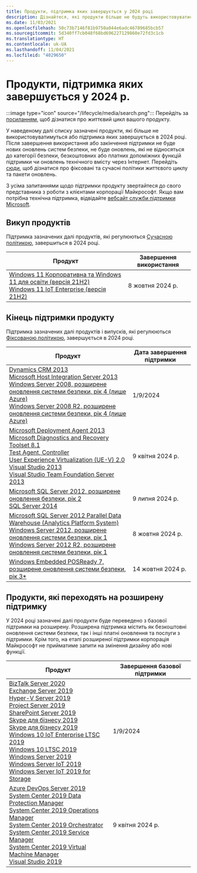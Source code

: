 ```yaml
---
title: Продукти, підтримка яких завершується у 2024 році
description: Дізнайтеся, які продукти більше не будуть використовуватися, які продукти досягнуть завершення строку підтримки або перейдуть від базової підтримки до розширеної підтримки в 2024 році.
ms.date: 11/03/2021
ms.openlocfilehash: 50c73b7146f81b9750a044e6adc46789685bcb57
ms.sourcegitcommit: 5d340ff7cb048f68bd696227129860e72fd3c1cb
ms.translationtype: HT
ms.contentlocale: uk-UA
ms.lasthandoff: 11/04/2021
ms.locfileid: "4029650"
---
```

# <a name="products-ending-support-in-2024"></a>Продукти, підтримка яких завершується у 2024 р.

:::image type="icon" source="/lifecycle/media/search.png":::
Перейдіть за [посиланням](/lifecycle/products/), щоб дізнатися про життєвий цикл вашого продукту.

У наведеному далі списку зазначені продукти, які більше не використовуватимуться або підтримка яких завершується в 2024 році. Після завершення використання або закінчення підтримки не буде нових оновлень систем безпеки, не буде оновлень, які не відносяться до категорії безпеки, безкоштовних або платних допоміжних функцій підтримки чи оновлень технічного вмісту через Інтернет. Перейдіть [сюди](/lifecycle/overview/product-end-of-support-overview), щоб дізнатися про фіксовані та сучасні політики життєвого циклу та пакети оновлень.

З усіма запитаннями щодо підтримки продукту звертайтеся до свого представника з роботи з клієнтами корпорації Майкрософт. Якщо вам потрібна технічна підтримка, відвідайте [вебсайт служби підтримки Microsoft](https://support.microsoft.com/contactus/?ws=support).

## <a name="product-retirements"></a>Викуп продуктів

Підтримка зазначених далі продуктів, які регулюються [Сучасною політикою](/lifecycle/policies/modern), завершиться в 2024 році.

| Продукт | Завершення використання |
| --- | --- |
| [Windows 11 Корпоративна та Windows 11 для освіти (версія 21H2)](/lifecycle/products/windows-11-enterprise-and-education-version-21h2?branch=live)<br>[Windows 11 IoT Enterprise (версія 21H2)](/lifecycle/products/windows-11-iot-enterprise-version-21h2?branch=live)<br> | 8 жовтня 2024 р. |




## <a name="products-reaching-end-of-support"></a>Кінець підтримки продукту

Підтримка зазначених далі продуктів і випусків, які регулюються [Фіксованою політикою](/lifecycle/policies/fixed), завершується в 2024 році.

| Продукт | Дата завершення підтримки |
| --- | --- |
| [Dynamics CRM 2013](/lifecycle/products/dynamics-crm-2013?branch=live)<br>[Microsoft Host Integration Server 2013](/lifecycle/products/microsoft-host-integration-server-2013?branch=live)<br>[Windows Server 2008, розширене оновлення системи безпеки, рік 4 (лише Azure)](/lifecycle/products/windows-server-2008?branch=live)<br>[Windows Server 2008 R2, розширене оновлення системи безпеки, рік 4 (лише Azure)](/lifecycle/products/windows-server-2008-r2?branch=live)<br> | 1/9/2024 |
| [Microsoft Deployment Agent 2013](/lifecycle/products/microsoft-deployment-agent-2013?branch=live)<br>[Microsoft Diagnostics and Recovery Toolset 8.1](/lifecycle/products/microsoft-diagnostics-and-recovery-toolset-81?branch=live)<br>[Test Agent, Controller](/lifecycle/products/test-agent-controller?branch=live)<br>[User Experience Virtualization (UE-V) 2.0](/lifecycle/products/user-experience-virtualization-uev-20?branch=live)<br>[Visual Studio 2013](/lifecycle/products/visual-studio-2013?branch=live)<br>[Visual Studio Team Foundation Server 2013](/lifecycle/products/visual-studio-team-foundation-server-2013?branch=live)<br> | 9 квітня 2024 р. |
| [Microsoft SQL Server 2012, розширене оновлення безпеки, рік 2](/lifecycle/products/microsoft-sql-server-2012?branch=live)<br>[SQL Server 2014](/lifecycle/products/sql-server-2014?branch=live)<br> | 9 липня 2024 р. |
| [Microsoft SQL Server 2012 Parallel Data Warehouse (Analytics Platform System)](/lifecycle/products/microsoft-sql-server-2012-parallel-data-warehouse-analytics-platform-system?branch=live)<br>[Windows Server 2012, розширене оновлення системи безпеки, рік 1](/lifecycle/products/windows-server-2012?branch=live)<br>[Windows Server 2012 R2, розширене оновлення системи безпеки, рік 1](/lifecycle/products/windows-server-2012-r2?branch=live)<br> | 8 жовтня 2024 р. |
| [Windows Embedded POSReady 7, розширене оновлення системи безпеки, рік 3*](/lifecycle/products/windows-embedded-posready-7?branch=live)<br> | 14 жовтня 2024 р. |


## <a name="products-moving-to-extended-support"></a>Продукти, які переходять на розширену підтримку

У 2024 році зазначені далі продукти буде переведено з базової підтримки на розширену. Розширена підтримка містить як безкоштовні оновлення системи безпеки, так і інші платні оновлення та послуги з підтримки. Крім того, на етапі розширеної підтримки корпорація Майкрософт не прийматиме запити на змінення дизайну або нові функції.

| Продукт | Завершення базової підтримки |
| --- | --- |
| [BizTalk Server 2020](/lifecycle/products/biztalk-server-2020?branch=live)<br>[Exchange Server 2019](/lifecycle/products/exchange-server-2019?branch=live)<br>[Hyper-V Server 2019](/lifecycle/products/hyperv-server-2019?branch=live)<br>[Project Server 2019](/lifecycle/products/project-server-2019?branch=live)<br>[SharePoint Server 2019](/lifecycle/products/sharepoint-server-2019?branch=live)<br>[Skype для бізнесу 2019](/lifecycle/products/skype-for-business-2019?branch=live)<br>[Skype для бізнесу 2019](/lifecycle/products/skype-for-business-server-2019?branch=live)<br>[Windows 10 IoT Enterprise LTSC 2019](/lifecycle/products/windows-10-iot-enterprise-ltsc-2019?branch=live)<br>[Windows 10 LTSC 2019](/lifecycle/products/windows-10-ltsc-2019?branch=live)<br>[Windows Server 2019](/lifecycle/products/windows-server-2019?branch=live)<br>[Windows Server IoT 2019](/lifecycle/products/windows-server-iot-2019?branch=live)<br>[Windows Server IoT 2019 for Storage](/lifecycle/products/windows-server-iot-2019-for-storage?branch=live)<br> | 1/9/2024 |
| [Azure DevOps Server 2019](/lifecycle/products/azure-devops-server-2019?branch=live)<br>[System Center 2019 Data Protection Manager](/lifecycle/products/system-center-2019-data-protection-manager?branch=live)<br>[System Center 2019 Operations Manager](/lifecycle/products/system-center-2019-operations-manager?branch=live)<br>[System Center 2019 Orchestrator](/lifecycle/products/system-center-2019-orchestrator?branch=live)<br>[System Center 2019 Service Manager](/lifecycle/products/system-center-2019-service-manager?branch=live)<br>[System Center 2019 Virtual Machine Manager](/lifecycle/products/system-center-2019-virtual-machine-manager?branch=live)<br>[Visual Studio 2019](/lifecycle/products/visual-studio-2019?branch=live)<br> | 9 квітня 2024 р. |

